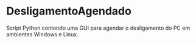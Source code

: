 # DesligamentoAgendado
Script Python contendo uma GUI para agendar o desligamento do PC em ambientes Windows e Linux.
